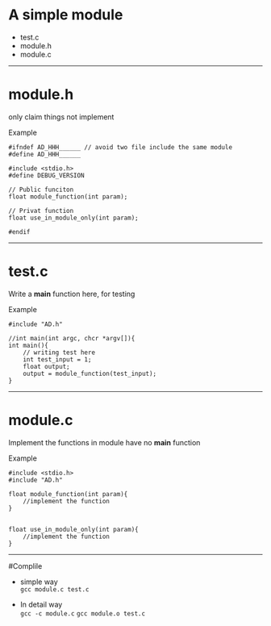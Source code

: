 # A simple module

- test.c
- module.h
- module.c

---

# module.h

only claim things not implement

Example
```
#ifndef AD_HHH______ // avoid two file include the same module
#define AD_HHH______

#include <stdio.h>
#define DEBUG_VERSION

// Public funciton
float module_function(int param);

// Privat function 
float use_in_module_only(int param);

#endif

```

---

# test.c
Write a __main__ function here, for testing

Example
```
#include "AD.h"

//int main(int argc, chcr *argv[]){
int main(){
	// writing test here
	int test_input = 1;
	float output;
	output = module_function(test_input);
}

```

---

# module.c
Implement the functions in module have no __main__ function

Example
```
#include <stdio.h>
#include "AD.h"

float module_function(int param){
	//implement the function
}


float use_in_module_only(int param){
	//implement the function
}

```

---
#Complile
- simple way  
`gcc module.c test.c `


- In detail way  
`gcc -c module.c`
`gcc module.o test.c`


